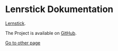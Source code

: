 # Lenrstick Dokumentation

[Lernstick](https://www.digitale-nachhaltigkeit.unibe.ch/dienstleistungen/lernstick).

The Project is available on [GitHub](https://github.com/imedias/lernstick).

[Go to other page](/README)
